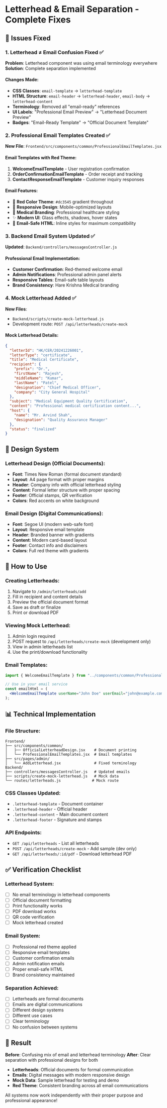 # Letterhead & Email Separation - Complete Fixes

## 🎯 Issues Fixed

### 1. **Letterhead ≠ Email Confusion Fixed** ✅

**Problem**: Letterhead component was using email terminology everywhere
**Solution**: Complete separation implemented

#### Changes Made:

- **CSS Classes**: `email-template` → `letterhead-template`
- **HTML Structure**: `email-header` → `letterhead-header`, `email-body` → `letterhead-content`
- **Terminology**: Removed all "email-ready" references
- **UI Labels**: "Professional Email Preview" → "Letterhead Document Preview"
- **Badges**: "Email-Ready Template" → "Official Document Template"

### 2. **Professional Email Templates Created** ✅

**New File**: `Frontend/src/components/common/ProfessionalEmailTemplates.jsx`

#### Email Templates with Red Theme:

1. **WelcomeEmailTemplate** - User registration confirmation
2. **OrderConfirmationEmailTemplate** - Order receipt and tracking
3. **ContactResponseEmailTemplate** - Customer inquiry responses

#### Email Features:

- 🎨 **Red Color Theme**: `#dc3545` gradient throughout
- 📱 **Responsive Design**: Mobile-optimized layouts
- 🏥 **Medical Branding**: Professional healthcare styling
- ✨ **Modern UI**: Glass effects, shadows, hover states
- 📧 **Email-Safe HTML**: Inline styles for maximum compatibility

### 3. **Backend Email System Updated** ✅

**Updated**: `Backend/controllers/messagesController.js`

#### Professional Email Implementation:

- **Customer Confirmation**: Red-themed welcome email
- **Admin Notifications**: Professional admin panel alerts
- **Responsive Tables**: Email-safe table layouts
- **Brand Consistency**: Hare Krishna Medical branding

### 4. **Mock Letterhead Added** ✅

**New Files**:

- `Backend/scripts/create-mock-letterhead.js`
- Development route: `POST /api/letterheads/create-mock`

#### Mock Letterhead Details:

```json
{
  "letterId": "HK/CER/20241226001",
  "letterType": "certificate",
  "title": "Medical Certificate",
  "recipient": {
    "prefix": "Dr.",
    "firstName": "Rajesh",
    "middleName": "Kumar",
    "lastName": "Patel",
    "designation": "Chief Medical Officer",
    "company": "City General Hospital"
  },
  "subject": "Medical Equipment Quality Certification",
  "content": "Professional medical certification content...",
  "host": {
    "name": "Mr. Arvind Shah",
    "designation": "Quality Assurance Manager"
  },
  "status": "finalized"
}
```

## 🎨 Design System

### Letterhead Design (Official Documents):

- **Font**: Times New Roman (formal document standard)
- **Layout**: A4 page format with proper margins
- **Header**: Company info with official letterhead styling
- **Content**: Formal letter structure with proper spacing
- **Footer**: Official stamps, QR verification
- **Colors**: Red accents on white background

### Email Design (Digital Communications):

- **Font**: Segoe UI (modern web-safe font)
- **Layout**: Responsive email template
- **Header**: Branded banner with gradients
- **Content**: Modern card-based layout
- **Footer**: Contact info and disclaimers
- **Colors**: Full red theme with gradients

## 🚀 How to Use

### Creating Letterheads:

1. Navigate to `/admin/letterheads/add`
2. Fill in recipient and content details
3. Preview the official document format
4. Save as draft or finalize
5. Print or download PDF

### Viewing Mock Letterhead:

1. Admin login required
2. POST request to `/api/letterheads/create-mock` (development only)
3. View in admin letterheads list
4. Use the print/download functionality

### Email Templates:

```jsx
import { WelcomeEmailTemplate } from "../components/common/ProfessionalEmailTemplates";

// Use in your email service
const emailHtml = (
  <WelcomeEmailTemplate userName="John Doe" userEmail="john@example.com" />
);
```

## 📊 Technical Implementation

### File Structure:

```
Frontend/
├── src/components/common/
│   ├── OfficialLetterheadDesign.jsx    # Document printing
│   └── ProfessionalEmailTemplates.jsx  # Email templates
├── src/pages/admin/
│   └── AddLetterhead.jsx               # Fixed terminology
Backend/
├── controllers/messagesController.js   # Updated emails
├── scripts/create-mock-letterhead.js   # Mock data
└── routes/letterheads.js              # Mock route
```

### CSS Classes Updated:

- `.letterhead-template` - Document container
- `.letterhead-header` - Official header
- `.letterhead-content` - Main document content
- `.letterhead-footer` - Signature and stamps

### API Endpoints:

- `GET /api/letterheads` - List all letterheads
- `POST /api/letterheads/create-mock` - Add sample (dev only)
- `GET /api/letterheads/:id/pdf` - Download letterhead PDF

## ✅ Verification Checklist

### Letterhead System:

- [ ] No email terminology in letterhead components
- [ ] Official document formatting
- [ ] Print functionality works
- [ ] PDF download works
- [ ] QR code verification
- [ ] Mock letterhead created

### Email System:

- [ ] Professional red theme applied
- [ ] Responsive email templates
- [ ] Customer confirmation emails
- [ ] Admin notification emails
- [ ] Proper email-safe HTML
- [ ] Brand consistency maintained

### Separation Achieved:

- [ ] Letterheads are formal documents
- [ ] Emails are digital communications
- [ ] Different design systems
- [ ] Different use cases
- [ ] Clear terminology
- [ ] No confusion between systems

## 🎉 Result

**Before**: Confusing mix of email and letterhead terminology
**After**: Clear separation with professional designs for both

- **Letterheads**: Official documents for formal communication
- **Emails**: Digital messages with modern responsive design
- **Mock Data**: Sample letterhead for testing and demo
- **Red Theme**: Consistent branding across all email communications

All systems now work independently with their proper purpose and professional appearance!
